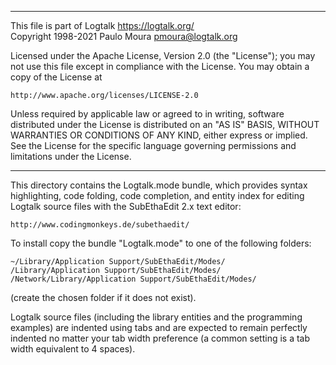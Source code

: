 ________________________________________________________________________

This file is part of Logtalk <https://logtalk.org/>  
Copyright 1998-2021 Paulo Moura <pmoura@logtalk.org>

Licensed under the Apache License, Version 2.0 (the "License");
you may not use this file except in compliance with the License.
You may obtain a copy of the License at

    http://www.apache.org/licenses/LICENSE-2.0

Unless required by applicable law or agreed to in writing, software
distributed under the License is distributed on an "AS IS" BASIS,
WITHOUT WARRANTIES OR CONDITIONS OF ANY KIND, either express or implied.
See the License for the specific language governing permissions and
limitations under the License.
________________________________________________________________________


This directory contains the Logtalk.mode bundle, which provides syntax 
highlighting, code folding, code completion, and entity index for editing
Logtalk source files with the SubEthaEdit 2.x text editor:

	http://www.codingmonkeys.de/subethaedit/

To install copy the bundle "Logtalk.mode" to one of the following 
folders:

	~/Library/Application Support/SubEthaEdit/Modes/
	/Library/Application Support/SubEthaEdit/Modes/
	/Network/Library/Application Support/SubEthaEdit/Modes/

(create the chosen folder if it does not exist).

Logtalk source files (including the library entities and the programming
examples) are indented using tabs and are expected to remain perfectly 
indented no matter your tab width preference (a common setting is a tab
width equivalent to 4 spaces).
